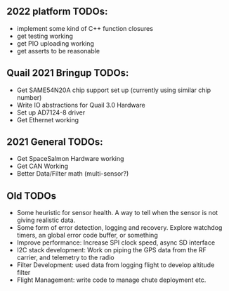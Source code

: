## 2022 platform TODOs:
 - implement some kind of C++ function closures
 - get testing working
 - get PIO uploading working
 - get asserts to be reasonable

## Quail 2021 Bringup TODOs:
 - Get SAME54N20A chip support set up (currently using similar chip number)
 - Write IO abstractions for Quail 3.0 Hardware
 - Set up AD7124-8 driver
 - Get Ethernet working

## 2021 General TODOs:
 - Get SpaceSalmon Hardware working
 - Get CAN Working
 - Better Data/Filter math (multi-sensor?)

## Old TODOs
 - Some heuristic for sensor health. A way to tell when the sensor is not giving realistic data.
 - Some form of error detection, logging and recovery. Explore watchdog timers, an global error code buffer, or something
 - Improve performance: Increase SPI clock speed, async SD interface
 - I2C stack development: Work on piping the GPS data from the RF carrier, and telemetry to the radio
 - Filter Development: used data from logging flight to develop altitude filter
 - Flight Management: write code to manage chute deployment etc.